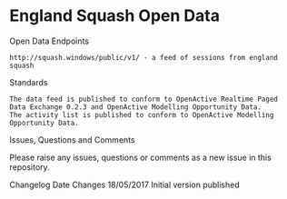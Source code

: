 # England Squash Open Data

Open Data Endpoints

    http://squash.windows/public/v1/ - a feed of sessions from england squash
    
Standards

    The data feed is published to conform to OpenActive Realtime Paged Data Exchange 0.2.3 and OpenActive Modelling Opportunity Data.
    The activity list is published to conform to OpenActive Modelling Opportunity Data.

Issues, Questions and Comments

Please raise any issues, questions or comments as a new issue in this repository.

Changelog
Date 	Changes
18/05/2017 	Initial version published
